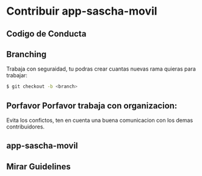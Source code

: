 # Contribuir app-sascha-movil

## Codigo de Conducta



## Branching

Trabaja con seguraidad, tu podras crear cuantas nuevas rama quieras para trabajar:

```sh
$ git checkout -b <branch>
```

## Porfavor Porfavor trabaja con organizacion:

Evita los confictos, ten en cuenta una buena comunicacion con los demas contribuidores.

## app-sascha-movil



## Mirar Guidelines




